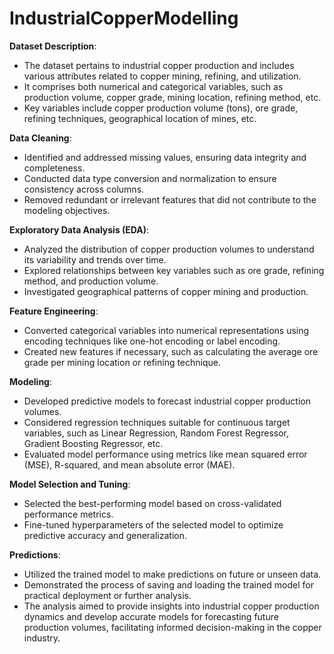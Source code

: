 # IndustrialCopperModelling

**Dataset Description**:

* The dataset pertains to industrial copper production and includes various attributes related to copper mining, refining, and utilization.
* It comprises both numerical and categorical variables, such as production volume, copper grade, mining location, refining method, etc.
* Key variables include copper production volume (tons), ore grade, refining techniques, geographical location of mines, etc.

**Data Cleaning**:

* Identified and addressed missing values, ensuring data integrity and completeness.
* Conducted data type conversion and normalization to ensure consistency across columns.
* Removed redundant or irrelevant features that did not contribute to the modeling objectives.

**Exploratory Data Analysis (EDA)**:

* Analyzed the distribution of copper production volumes to understand its variability and trends over time.
* Explored relationships between key variables such as ore grade, refining method, and production volume.
* Investigated geographical patterns of copper mining and production.

**Feature Engineering**:
* Converted categorical variables into numerical representations using encoding techniques like one-hot encoding or label encoding.
* Created new features if necessary, such as calculating the average ore grade per mining location or refining technique.

**Modeling**:
* Developed predictive models to forecast industrial copper production volumes.
* Considered regression techniques suitable for continuous target variables, such as Linear Regression, Random Forest Regressor, Gradient Boosting Regressor, etc.
* Evaluated model performance using metrics like mean squared error (MSE), R-squared, and mean absolute error (MAE).

**Model Selection and Tuning**:

* Selected the best-performing model based on cross-validated performance metrics.
* Fine-tuned hyperparameters of the selected model to optimize predictive accuracy and generalization.

**Predictions**:
* Utilized the trained model to make predictions on future or unseen data.
* Demonstrated the process of saving and loading the trained model for practical deployment or further analysis.
* The analysis aimed to provide insights into industrial copper production dynamics and develop accurate models for forecasting future production volumes, facilitating informed decision-making in the copper industry.
